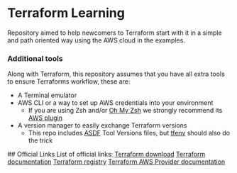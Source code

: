 # Terraform Learning
Repository aimed to help newcomers to Terraform start with it in a simple and path oriented way using the AWS cloud in the examples.


### Additional tools
Along with Terraform, this repository assumes that you have all extra tools to ensure Terraforms workflow, these are:
* A Terminal emulator
* AWS CLI or a way to set up AWS credentials into your environment
  * If you are using Zsh and/or [Oh My Zsh](https://github.com/ohmyzsh/ohmyzsh) we strongly recommend its [AWS plugin](https://github.com/ohmyzsh/ohmyzsh/tree/master/plugins/aws)
* A version manager to easily exchange Terraform versions
  * This repo includes [ASDF](https://asdf-vm.com/) Tool Versions files, but [tfenv](https://github.com/tfutils/tfenv) should also do the trick


## Official Links
List of official links:
[Terraform download](https://developer.hashicorp.com/terraform/downloads)
[Terraform documentation](https://developer.hashicorp.com/terraform)
[Terraform registry](https://registry.terraform.io/)
[Terraform AWS Provider documentation](https://registry.terraform.io/providers/hashicorp/aws/latest/docs)

